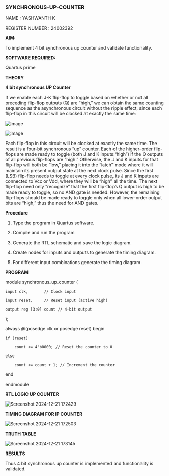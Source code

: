 ### SYNCHRONOUS-UP-COUNTER

NAME : YASHWANTH K

REGISTER NUMBER : 24002392

**AIM:**

To implement 4 bit synchronous up counter and validate functionality.

**SOFTWARE REQUIRED:**

Quartus prime

**THEORY**

**4 bit synchronous UP Counter**

If we enable each J-K flip-flop to toggle based on whether or not all preceding flip-flop outputs (Q) are “high,” we can obtain the same counting sequence as the asynchronous circuit without the ripple effect, since each flip-flop in this circuit will be clocked at exactly the same time:

![image](https://github.com/naavaneetha/SYNCHRONOUS-UP-COUNTER/assets/154305477/d5db3fa0-e413-404c-b80e-b2f39d82e7e8)


![image](https://github.com/naavaneetha/SYNCHRONOUS-UP-COUNTER/assets/154305477/52cb61eb-d04b-442d-810c-31185a68410b)

Each flip-flop in this circuit will be clocked at exactly the same time.
The result is a four-bit synchronous “up” counter. Each of the higher-order flip-flops are made ready to toggle (both J and K inputs “high”) if the Q outputs of all previous flip-flops are “high.”
Otherwise, the J and K inputs for that flip-flop will both be “low,” placing it into the “latch” mode where it will maintain its present output state at the next clock pulse.
Since the first (LSB) flip-flop needs to toggle at every clock pulse, its J and K inputs are connected to Vcc or Vdd, where they will be “high” all the time.
The next flip-flop need only “recognize” that the first flip-flop’s Q output is high to be made ready to toggle, so no AND gate is needed.
However, the remaining flip-flops should be made ready to toggle only when all lower-order output bits are “high,” thus the need for AND gates.

**Procedure**

1. Type the program in Quartus software.

2. Compile and run the program

3. Generate the RTL schematic and save the logic diagram.

4. Create nodes for inputs and outputs to generate the timing diagram.

5. For different input combinations generate the timing diagram

**PROGRAM**

module synchronous_up_counter (
   
    input clk,       // Clock input
    
    input reset,     // Reset input (active high)
    
    output reg [3:0] count // 4-bit output

);



always @(posedge clk or posedge reset) begin

    if (reset) 
    
        count <= 4'b0000; // Reset the counter to 0
    
    else 
    
        count <= count + 1; // Increment the counter

end


endmodule


**RTL LOGIC UP COUNTER**

![Screenshot 2024-12-21 172429](https://github.com/user-attachments/assets/86daaba4-0771-43a4-821f-361595365875)

**TIMING DIAGRAM FOR IP COUNTER**

![Screenshot 2024-12-21 172503](https://github.com/user-attachments/assets/13f3eb0d-1350-4172-ba51-a19fbe542763)

**TRUTH TABLE**

![Screenshot 2024-12-21 173145](https://github.com/user-attachments/assets/50ce8caa-c284-4b01-b638-0915a080c024)

**RESULTS**

Thus 4 bit synchronous up counter is implemented and functionality is validated.




